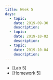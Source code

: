 ```yaml
---
title: Week 5
days:
  - topic: 
    date: 2019-09-30
    description: 
  - topic:
    date: 2019-10-02
    description: 
  - topic: 
    date: 2019-10-04
    description: 
---
```


- [Lab 5]
- [Homework 5]
